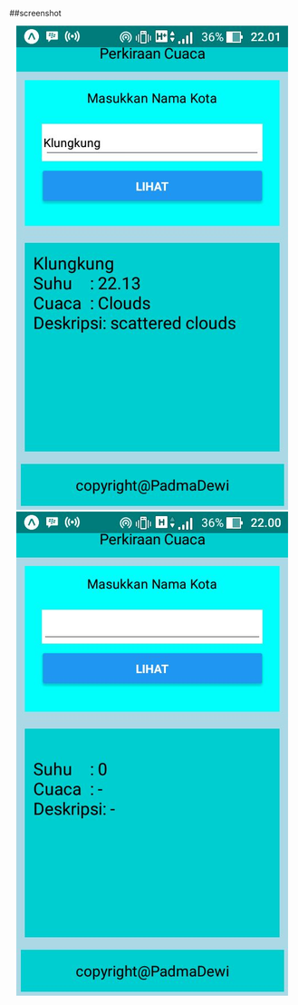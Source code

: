 ##screenshot
<p align="center">
 <img src="https://github.com/padmadewi/AppWeather/blob/master/ss/WhatsApp%20Image%202018-03-24%20at%2022.02.27%20(1).jpeg"/>
 
 <img src="https://github.com/padmadewi/AppWeather/blob/master/ss/WhatsApp%20Image%202018-03-24%20at%2022.02.27.jpeg"/>
</p>

